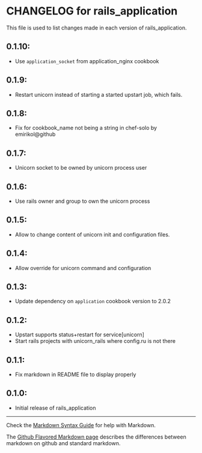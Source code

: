 # CHANGELOG for rails_application

This file is used to list changes made in each version of rails_application.

## 0.1.10:

* Use `application_socket` from application_nginx cookbook

## 0.1.9:

* Restart unicorn instead of starting a started upstart job, which fails.

## 0.1.8:

* Fix for cookbook_name not being a string in chef-solo by emirikol@github


## 0.1.7:

* Unicorn socket to be owned by unicorn process user


## 0.1.6:

* Use rails owner and group to own the unicorn process


## 0.1.5:

* Allow to change content of unicorn init and configuration files.


## 0.1.4:

* Allow override for unicorn command and configuration


## 0.1.3:

* Update dependency on `application` cookbook version to 2.0.2


## 0.1.2:

* Upstart supports status+restart for service[unicorn]
* Start rails projects with unicorn_rails where config.ru is not there


## 0.1.1:

* Fix markdown in README file to display properly


## 0.1.0:

* Initial release of rails_application

- - -
Check the [Markdown Syntax Guide](http://daringfireball.net/projects/markdown/syntax) for help with Markdown.

The [Github Flavored Markdown page](http://github.github.com/github-flavored-markdown/) describes the differences between markdown on github and standard markdown.
